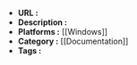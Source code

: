 - **URL :** 
- **Description :** 
- **Platforms :** [[Windows]]
- **Category :** [[Documentation]]
- **Tags :** 